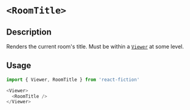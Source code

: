 # `<RoomTitle>`

## Description

Renders the current room's title. Must be within a [`Viewer`](Viewer.md) at some level.

## Usage

```js
import { Viewer, RoomTitle } from 'react-fiction'

<Viewer>
  <RoomTitle />
</Viewer>
```
